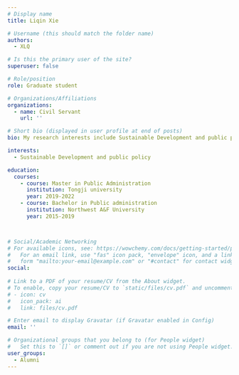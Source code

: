```yaml
---
# Display name
title: Liqin Xie

# Username (this should match the folder name)
authors:
  - XLQ

# Is this the primary user of the site?
superuser: false

# Role/position
role: Graduate student

# Organizations/Affiliations
organizations:
  - name: Civil Servant
    url: ''

# Short bio (displayed in user profile at end of posts)
bio: My research interests include Sustainable Development and public policy.

interests:
  - Sustainable Development and public policy

education:
  courses:
    - course: Master in Public Administration
      institution: Tongji university
      year: 2019-2022
    - course: Bachelor in Public administration
      institution: Northwest A&F University
      year: 2015-2019



# Social/Academic Networking
# For available icons, see: https://wowchemy.com/docs/getting-started/page-builder/#icons
#   For an email link, use "fas" icon pack, "envelope" icon, and a link in the
#   form "mailto:your-email@example.com" or "#contact" for contact widget.
social:
    
# Link to a PDF of your resume/CV from the About widget.
# To enable, copy your resume/CV to `static/files/cv.pdf` and uncomment the lines below.
# - icon: cv
#   icon_pack: ai
#   link: files/cv.pdf

# Enter email to display Gravatar (if Gravatar enabled in Config)
email: ''

# Organizational groups that you belong to (for People widget)
#   Set this to `[]` or comment out if you are not using People widget.
user_groups:
  - Alumni
---
```


